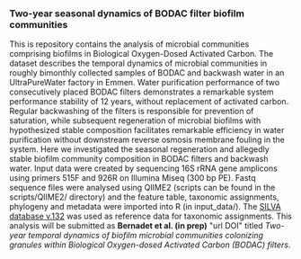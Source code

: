 ### Two-year seasonal dynamics of BODAC filter biofilm communities

This is repository contains the analysis of microbial communities comprising biofilms in Biological Oxygen-Dosed Activated Carbon. The dataset describes the temporal dynamics of microbial communities in roughly bimonthly collected samples of BODAC and backwash water in an UltraPureWater factory in Emmen.
Water purification performance of two consecutively placed BODAC filters demonstrates a remarkable system performance stability of 12 years, without replacement of activated carbon. Regular backwashing of the filters is responsible for prevention of saturation, while subsequent regeneration of microbial biofilms with hypothesized stable composition facilitates remarkable efficiency in water purification without downstream reverse osmosis membrane fouling in the system. Here we investigated the seasonal regeneration and allegedly stable biofilm community composition in BODAC filters and backwash water.
Input data were created by sequencing 16S rRNA gene amplicons using primers 515F and 926R on Illumina Miseq (300 bp PE). Fastq sequence files were analysed using QIIME2 (scripts can be found in the scripts/QIIME2/ directory) and the feature table, taxonomic assignments, phylogeny and metadata were imported into R (in input_data/). The [SILVA database v.132](https://www.arb-silva.de/documentation/release-138/) was used as reference data for taxonomic assignments. This analysis will be submitted as **Bernadet et al. (in prep)** "url DOI" titled *Two-year temporal dynamics of biofilm microbial communities colonizing granules within Biological Oxygen-dosed Activated Carbon (BODAC) filters*.